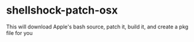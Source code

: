 shellshock-patch-osx
====================

This will download Apple's bash source, patch it, build it, and create a pkg file for you
